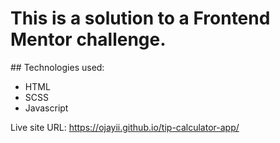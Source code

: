 ﻿# This is a solution to a Frontend Mentor challenge.

﻿#﻿# Technologies used:
 - HTML
 - SCSS
 - Javascript

Live site URL: https://ojayii.github.io/tip-calculator-app/
